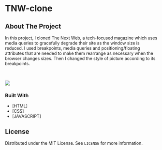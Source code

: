 # TNW-clone

<!-- ABOUT THE PROJECT -->

## About The Project
<p>In this project, I cloned The Next Web, a tech-focused magazine which uses media queries to gracefully degrade their site as the window size is reduced. I used breakpoints, media queries and positioning/floating attributes that are needed to make them rearrange as necessary when the browser changes sizes. Then I changed the style of picture according to its breakpoints.</p>
<br>
<br>
<img src="/image/tnw.gif ">

### Built With

- [HTML]
- [CSS]
- [JAVASCRIPT]

<!-- LICENSE -->

## License

Distributed under the MIT License. See `LICENSE` for more information.
